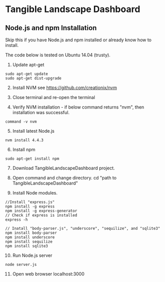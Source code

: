 # Tangible Landscape Dashboard

## Node.js and npm Installation

Skip this if you have Node.js and npm installed or already know how to install. 

The code below is tested on Ubuntu 14.04 (trusty).

1. Update apt-get
```
sudo apt-get update
sudo apt-get dist-upgrade
```

2. Install NVM
see https://github.com/creationix/nvm

3. Close terminal and re-open the terminal

4. Verify NVM installation - if below command returns "nvm", then installation was successful.
```
command -v nvm
```

5. Install latest Node.js
```
nvm install 4.4.3
```

6. Install npm
```
sudo apt-get install npm
```

7. Download TangibleLandscapeDashboard project.

8. Open command and change directory.
cd "path to TangibleLandscapeDashboard"

9. Install Node modules.
```
//Install "express.js"
npm install -g express
npm install -g express-generator
// Check if express is installed
express -h

// Inatall "body-parser.js", "underscore", "sequilize", and "sqlite3"
npm install body-parser
npm install underscore
npm install sequilize
npm install sqlite3
```

10. Run Node.js server
```
node server.js
```

11. Open web browser
localhost:3000

